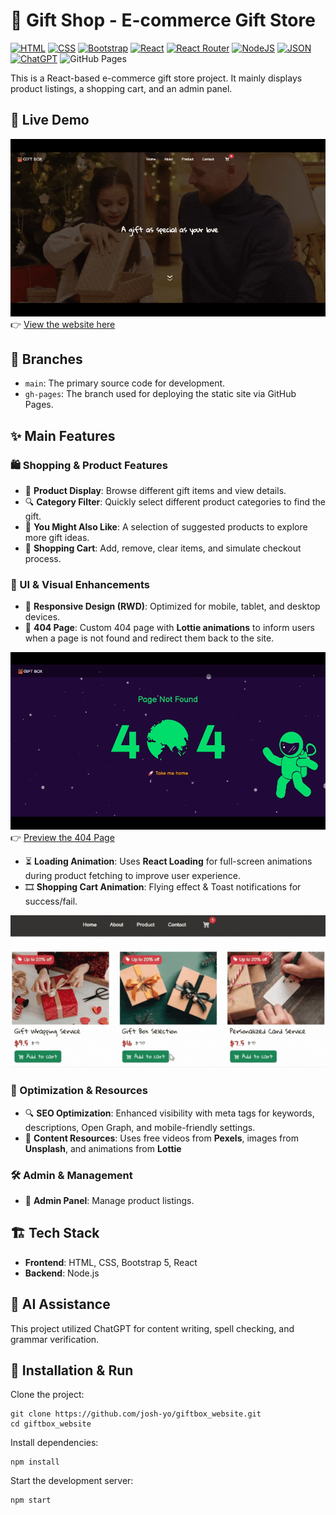 # 🎁 Gift Shop - E-commerce Gift Store

[![HTML](https://img.shields.io/badge/HTML-%23E34F26.svg?logo=html5&logoColor=white)](#)
[![CSS](https://img.shields.io/badge/CSS-1572B6?logo=css3&logoColor=fff)](#)
[![Bootstrap](https://img.shields.io/badge/Bootstrap-7952B3?logo=bootstrap&logoColor=fff)](#)
[![React](https://img.shields.io/badge/React-%2320232a.svg?logo=react&logoColor=%2361DAFB)](#)
[![React Router](https://img.shields.io/badge/React_Router-CA4245?logo=react-router&logoColor=white)](#)
[![NodeJS](https://img.shields.io/badge/Node.js-6DA55F?logo=node.js&logoColor=white)](#)
[![JSON](https://img.shields.io/badge/JSON-000?logo=json&logoColor=fff)](#)
[![ChatGPT](https://img.shields.io/badge/ChatGPT-74aa9c?logo=openai&logoColor=white)](#)
![GitHub Pages](https://img.shields.io/badge/Deployed-GitHub%20Pages-lightgrey)

This is a React-based e-commerce gift store project. It mainly displays product listings, a shopping cart, and an admin panel.

## 🎥 Live Demo
![Page Live Demo](./live_demo.gif)
👉 [View the website here](https://josh-yo.github.io/giftbox_website/)

## 🌿 Branches
- `main`: The primary source code for development.
- `gh-pages`: The branch used for deploying the static site via GitHub Pages.

## ✨ Main Features
### 🛍 Shopping & Product Features
- 🎁 **Product Display**: Browse different gift items and view details.
- 🔍 **Category Filter**: Quickly select different product categories to find the gift.
- 🤝 **You Might Also Like**: A selection of suggested products to explore more gift ideas.
- 🛒 **Shopping Cart**: Add, remove, clear items, and simulate checkout process.



### 🎨 UI & Visual Enhancements

- 📱 **Responsive Design (RWD)**: Optimized for mobile, tablet, and desktop devices.
- 🚀 **404 Page**: Custom 404 page with **Lottie animations** to inform users when a page is not found and redirect them back to the site.

![404 Page Demo](./404page_demo.gif)
👉 [Preview the 404 Page](https://josh-yo.github.io/giftbox_website/#/wrongURL_test)
- ⏳ **Loading Animation**: Uses **React Loading** for full-screen animations during product fetching to improve user experience.
- 🎞 **Shopping Cart Animation**: Flying effect & Toast notifications for success/fail.

![Animation Demo](./animation_demo.gif?v=0)


### 🔧 Optimization & Resources
- 🔍 **SEO Optimization**: Enhanced visibility with meta tags for keywords, descriptions, Open Graph, and mobile-friendly settings.
- 📸 **Content Resources**: Uses free videos from **Pexels**, images from **Unsplash**, and animations from **Lottie**

### 🛠️ Admin & Management
- 🔧 **Admin Panel**: Manage product listings.

## 🏗 Tech Stack

- **Frontend**: HTML, CSS, Bootstrap 5, React
- **Backend**: Node.js

## 🤖 AI Assistance

This project utilized ChatGPT for content writing, spell checking, and grammar verification.

## 🚀 Installation & Run

Clone the project:

```
git clone https://github.com/josh-yo/giftbox_website.git
cd giftbox_website
```

Install dependencies:
```
npm install
```

Start the development server:
```
npm start
```
